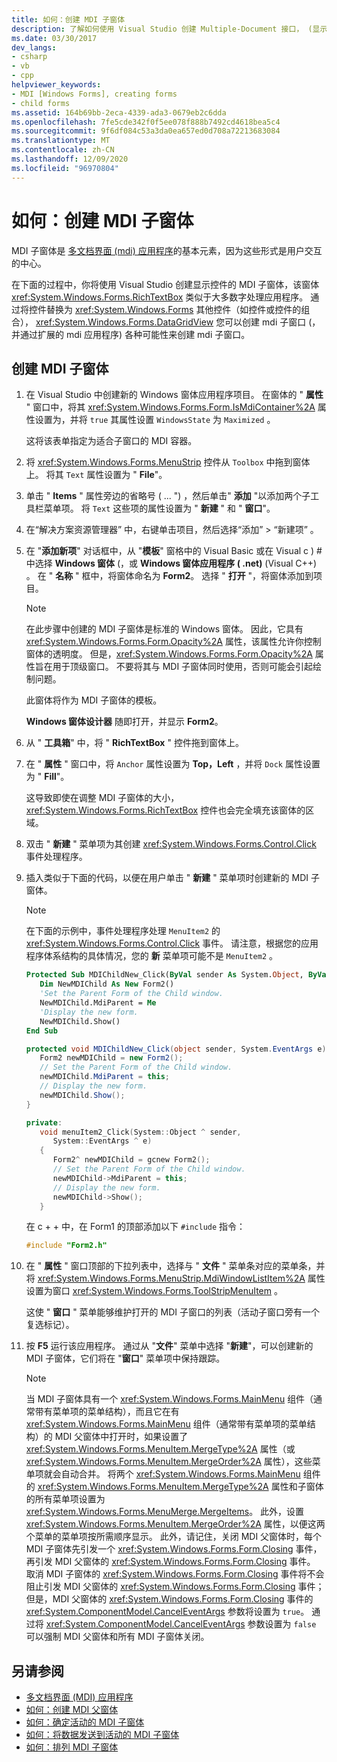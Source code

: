 ```yaml
---
title: 如何：创建 MDI 子窗体
description: 了解如何使用 Visual Studio 创建 Multiple-Document 接口， (显示 RichTextBox 控件的 MDI) 子窗体。
ms.date: 03/30/2017
dev_langs:
- csharp
- vb
- cpp
helpviewer_keywords:
- MDI [Windows Forms], creating forms
- child forms
ms.assetid: 164b69bb-2eca-4339-ada3-0679eb2c6dda
ms.openlocfilehash: 7fe5cde342f0f5ee078f888b7492cd4618bea5c4
ms.sourcegitcommit: 9f6df084c53a3da0ea657ed0d708a72213683084
ms.translationtype: MT
ms.contentlocale: zh-CN
ms.lasthandoff: 12/09/2020
ms.locfileid: "96970804"
---
```

# <a name="how-to-create-mdi-child-forms"></a>如何：创建 MDI 子窗体

MDI 子窗体是 [多文档界面 (mdi) 应用程序](multiple-document-interface-mdi-applications.md)的基本元素，因为这些形式是用户交互的中心。

在下面的过程中，你将使用 Visual Studio 创建显示控件的 MDI 子窗体，该窗体 <xref:System.Windows.Forms.RichTextBox> 类似于大多数字处理应用程序。 通过将控件替换为 <xref:System.Windows.Forms> 其他控件（如控件或控件的组合）， <xref:System.Windows.Forms.DataGridView> 您可以创建 mdi 子窗口 (，并通过扩展的 mdi 应用程序) 各种可能性来创建 mdi 子窗口。

## <a name="create-mdi-child-forms"></a>创建 MDI 子窗体

1. 在 Visual Studio 中创建新的 Windows 窗体应用程序项目。 在窗体的 " **属性** " 窗口中，将其 <xref:System.Windows.Forms.Form.IsMdiContainer%2A> 属性设置为，并将 `true` 其属性设置 `WindowsState` 为 `Maximized` 。

   这将该表单指定为适合子窗口的 MDI 容器。

2. 将 <xref:System.Windows.Forms.MenuStrip> 控件从 `Toolbox` 中拖到窗体上。 将其 `Text` 属性设置为 " **File**"。

3. 单击 " **Items** " 属性旁边的省略号 ( ... ") ，然后单击" **添加** "以添加两个子工具栏菜单项。 将 `Text` 这些项的属性设置为 " **新建** " 和 " **窗口**"。

4. 在“解决方案资源管理器”  中，右键单击项目，然后选择“添加”   > “新建项”  。

5. 在 "**添加新项**" 对话框中，从 "**模板**" 窗格中的 Visual Basic 或在 Visual c ) # 中选择 **Windows 窗体** (，或 **Windows 窗体应用程序 ( .net)** (Visual C++) 。 在 " **名称** " 框中，将窗体命名为 **Form2**。 选择 " **打开** "，将窗体添加到项目。

    > [!NOTE]
    > 在此步骤中创建的 MDI 子窗体是标准的 Windows 窗体。 因此，它具有 <xref:System.Windows.Forms.Form.Opacity%2A> 属性，该属性允许你控制窗体的透明度。 但是，<xref:System.Windows.Forms.Form.Opacity%2A> 属性旨在用于顶级窗口。 不要将其与 MDI 子窗体同时使用，否则可能会引起绘制问题。

     此窗体将作为 MDI 子窗体的模板。

     **Windows 窗体设计器** 随即打开，并显示 **Form2**。

6. 从 " **工具箱**" 中，将 " **RichTextBox** " 控件拖到窗体上。

7. 在 " **属性** " 窗口中，将 `Anchor` 属性设置为 **Top，Left** ，并将 `Dock` 属性设置为 " **Fill**"。

   这导致即使在调整 MDI 子窗体的大小，<xref:System.Windows.Forms.RichTextBox> 控件也会完全填充该窗体的区域。

8. 双击 " **新建** " 菜单项为其创建 <xref:System.Windows.Forms.Control.Click> 事件处理程序。

9. 插入类似于下面的代码，以便在用户单击 " **新建** " 菜单项时创建新的 MDI 子窗体。

   > [!NOTE]
   > 在下面的示例中，事件处理程序处理 `MenuItem2` 的 <xref:System.Windows.Forms.Control.Click> 事件。 请注意，根据您的应用程序体系结构的具体情况，您的 **新** 菜单项可能不是 `MenuItem2` 。

    ```vb
    Protected Sub MDIChildNew_Click(ByVal sender As System.Object, ByVal e As System.EventArgs) Handles MenuItem2.Click
       Dim NewMDIChild As New Form2()
       'Set the Parent Form of the Child window.
       NewMDIChild.MdiParent = Me
       'Display the new form.
       NewMDIChild.Show()
    End Sub
    ```

    ```csharp
    protected void MDIChildNew_Click(object sender, System.EventArgs e){
       Form2 newMDIChild = new Form2();
       // Set the Parent Form of the Child window.
       newMDIChild.MdiParent = this;
       // Display the new form.
       newMDIChild.Show();
    }
    ```

    ```cpp
    private:
       void menuItem2_Click(System::Object ^ sender,
          System::EventArgs ^ e)
       {
          Form2^ newMDIChild = gcnew Form2();
          // Set the Parent Form of the Child window.
          newMDIChild->MdiParent = this;
          // Display the new form.
          newMDIChild->Show();
       }
    ```

   在 c + + 中，在 Form1 的顶部添加以下 `#include` 指令：

   ```cpp
   #include "Form2.h"
   ```

10. 在 " **属性** " 窗口顶部的下拉列表中，选择与 " **文件** " 菜单条对应的菜单条，并将 <xref:System.Windows.Forms.MenuStrip.MdiWindowListItem%2A> 属性设置为窗口 <xref:System.Windows.Forms.ToolStripMenuItem> 。

    这使 " **窗口** " 菜单能够维护打开的 MDI 子窗口的列表（活动子窗口旁有一个复选标记）。

11. 按 **F5** 运行该应用程序。 通过从 "**文件**" 菜单中选择 "**新建**"，可以创建新的 MDI 子窗体，它们将在 "**窗口**" 菜单项中保持跟踪。

    > [!NOTE]
    > 当 MDI 子窗体具有一个 <xref:System.Windows.Forms.MainMenu> 组件（通常带有菜单项的菜单结构），而且它在有 <xref:System.Windows.Forms.MainMenu> 组件（通常带有菜单项的菜单结构）的 MDI 父窗体中打开时，如果设置了 <xref:System.Windows.Forms.MenuItem.MergeType%2A> 属性（或 <xref:System.Windows.Forms.MenuItem.MergeOrder%2A> 属性），这些菜单项就会自动合并。 将两个 <xref:System.Windows.Forms.MainMenu> 组件的 <xref:System.Windows.Forms.MenuItem.MergeType%2A> 属性和子窗体的所有菜单项设置为 <xref:System.Windows.Forms.MenuMerge.MergeItems>。 此外，设置 <xref:System.Windows.Forms.MenuItem.MergeOrder%2A> 属性，以便这两个菜单的菜单项按所需顺序显示。 此外，请记住，关闭 MDI 父窗体时，每个 MDI 子窗体先引发一个 <xref:System.Windows.Forms.Form.Closing> 事件，再引发 MDI 父窗体的 <xref:System.Windows.Forms.Form.Closing> 事件。 取消 MDI 子窗体的 <xref:System.Windows.Forms.Form.Closing> 事件将不会阻止引发 MDI 父窗体的 <xref:System.Windows.Forms.Form.Closing> 事件；但是，MDI 父窗体的 <xref:System.Windows.Forms.Form.Closing> 事件的 <xref:System.ComponentModel.CancelEventArgs> 参数将设置为 `true`。 通过将 <xref:System.ComponentModel.CancelEventArgs> 参数设置为 `false` 可以强制 MDI 父窗体和所有 MDI 子窗体关闭。

## <a name="see-also"></a>另请参阅

- [多文档界面 (MDI) 应用程序](multiple-document-interface-mdi-applications.md)
- [如何：创建 MDI 父窗体](how-to-create-mdi-parent-forms.md)
- [如何：确定活动的 MDI 子窗体](how-to-determine-the-active-mdi-child.md)
- [如何：将数据发送到活动的 MDI 子窗体](how-to-send-data-to-the-active-mdi-child.md)
- [如何：排列 MDI 子窗体](how-to-arrange-mdi-child-forms.md)
